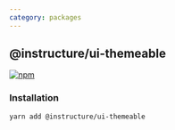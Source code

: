 ```yaml
---
category: packages
---
```


## @instructure/ui-themeable

[npm]: https://img.shields.io/npm/v/@instructure/ui-themeable.svg
[npm-url]: https://npmjs.com/package/@instructure/ui-themeable

[![npm][npm]][npm-url]

### Installation

```sh
yarn add @instructure/ui-themeable
```

